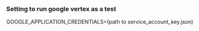 ### Setting to run google vertex as a test


GOOGLE_APPLICATION_CREDENTIALS=(path to service_account_key.json)